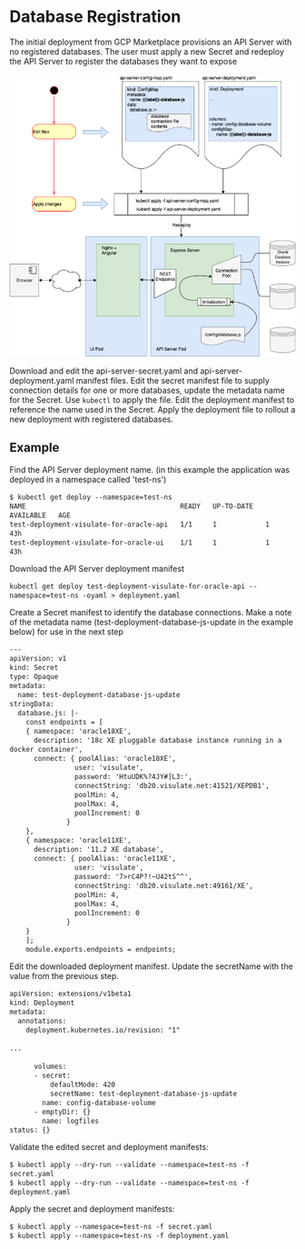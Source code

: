 # Database Registration
The initial deployment from GCP Marketplace provisions an API Server with no registered databases. The user must apply a new Secret and redeploy the API Server to register the databases they want to expose 

![Update Database Connections](images/update-database-connections.png)

Download and edit the api-server-secret.yaml and api-server-deployment.yaml manifest files. Edit the secret manifest file to supply connection details for one or more databases, update the metadata name for the Secret. Use `kubectl` to apply the file. Edit the deployment manifest to reference the name used in the Secret.  Apply the deployment file to rollout a new deployment with registered databases. 

## Example
Find the API Server deployment name. (in this example the application was deployed in a namespace called 'test-ns')
```
$ kubectl get deploy --namespace=test-ns
NAME                                      READY   UP-TO-DATE   AVAILABLE   AGE
test-deployment-visulate-for-oracle-api   1/1     1            1           43h
test-deployment-visulate-for-oracle-ui    1/1     1            1           43h
```
Download the API Server deployment manifest 
```
kubectl get deploy test-deployment-visulate-for-oracle-api --namespace=test-ns -oyaml > deployment.yaml
```
Create a Secret manifest to identify the database connections. Make a note of the metadata name (test-deployment-database-js-update in the example below) for use in the next step
```
---
apiVersion: v1
kind: Secret
type: Opaque
metadata:
  name: test-deployment-database-js-update
stringData:
  database.js: |-
    const endpoints = [
    { namespace: 'oracle18XE',
      description: '18c XE pluggable database instance running in a docker container',
      connect: { poolAlias: 'oracle18XE',
                user: 'visulate',
                password: 'HtuUDK%?4JY#]L3:',
                connectString: 'db20.visulate.net:41521/XEPDB1',
                poolMin: 4,
                poolMax: 4,
                poolIncrement: 0
              }
    },
    { namespace: 'oracle11XE',
      description: '11.2 XE database',
      connect: { poolAlias: 'oracle11XE',
                user: 'visulate',
                password: '7>rC4P?!~U42tS^^',
                connectString: 'db20.visulate.net:49161/XE',
                poolMin: 4,
                poolMax: 4,
                poolIncrement: 0
              }
    }
    ];
    module.exports.endpoints = endpoints;
```
Edit the downloaded deployment manifest. Update the secretName with the value from the previous step.
```
apiVersion: extensions/v1beta1
kind: Deployment
metadata:
  annotations:
    deployment.kubernetes.io/revision: "1"

...

      volumes:
      - secret:
          defaultMode: 420
          secretName: test-deployment-database-js-update
        name: config-database-volume
      - emptyDir: {}
        name: logfiles
status: {}
```
Validate the edited secret and deployment manifests:
```
$ kubectl apply --dry-run --validate --namespace=test-ns -f secret.yaml 
$ kubectl apply --dry-run --validate --namespace=test-ns -f deployment.yaml 
```

Apply the secret and deployment manifests:

```
$ kubectl apply --namespace=test-ns -f secret.yaml 
$ kubectl apply --namespace=test-ns -f deployment.yaml 
```